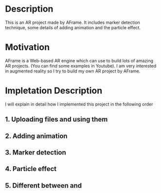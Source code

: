 # Description
This is an AR project made by AFrame. It includes marker detection technique, some details of adding animation and the particle effect.
# Motivation
AFrame is a Web-based AR engine which can use to build lots of amazing AR projects. (You can find some examples in Youtube). I am very interested in augmented reality so I try to build my own AR project by AFrame.
# Impletation Description
I will explain in detail how I implemented this project in the following order
## 1. Uploading files and using them
## 2. Adding animation
## 3. Marker detection
## 4. Particle effect
## 5. Different between <a-maker> and <a-marker-camera>

